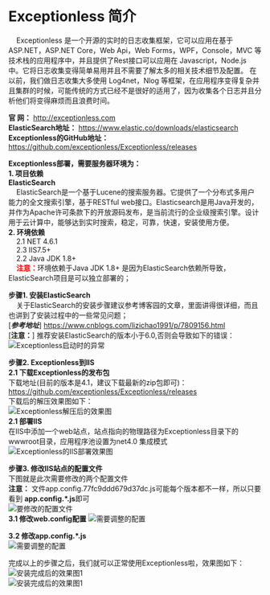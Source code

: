# Exceptionless 简介
&nbsp;&nbsp;&nbsp;&nbsp;Exceptionless 是一个开源的实时的日志收集框架，它可以应用在基于 ASP.NET，ASP.NET Core，Web Api，Web Forms，WPF，Console，MVC 等技术栈的应用程序中，并且提供了Rest接口可以应用在 Javascript，Node.js 中。它将日志收集变得简单易用并且不需要了解太多的相关技术细节及配置。
在以前，我们做日志收集大多使用 Log4net，Nlog 等框架，在应用程序变得复杂并且集群的时候，可能传统的方式已经不是很好的适用了，因为收集各个日志并且分析他们将变得麻烦而且浪费时间。

**官&nbsp;网：**  http://exceptionless.com  
**ElasticSearch地址：** https://www.elastic.co/downloads/elasticsearch  
**Exceptionless的GitHub地址：**  https://github.com/exceptionless/Exceptionless/releases

**Exceptionless部署，需要服务器环境为：**  
**1. 项目依赖**  
**ElasticSearch**  
&nbsp;&nbsp;&nbsp;&nbsp;ElasticSearch是一个基于Lucene的搜索服务器。它提供了一个分布式多用户能力的全文搜索引擎，基于RESTful web接口。Elasticsearch是用Java开发的，并作为Apache许可条款下的开放源码发布，是当前流行的企业级搜索引擎。设计用于云计算中，能够达到实时搜索，稳定，可靠，快速，安装使用方便。  
**2. 环境依赖**  
&nbsp;&nbsp;&nbsp;&nbsp;2.1 NET 4.6.1  
&nbsp;&nbsp;&nbsp;&nbsp;2.3 IIS7.5+  
&nbsp;&nbsp;&nbsp;&nbsp;2.2 Java JDK 1.8+  
&nbsp;&nbsp;&nbsp;&nbsp;<span style="color:red">**注意：**</span>环境依赖于Java JDK 1.8+ 是因为ElasticSearch依赖所导致，ElasticSearch项目是可以独立部署的；  

**步骤1. 安装ElasticSearch**  
&nbsp;&nbsp;&nbsp;&nbsp;关于ElasticSearch的安装步骤建议参考博客园的文章，里面讲得很详细，而且也讲到了安装过程中的一些常见问题；  
[***参考地址***] https://www.cnblogs.com/lizichao1991/p/7809156.html  
[**注意：**] 推荐安装ElasticSearch的版本小于6.0,否则会导致如下的错误：
![Exceptionless启动时的异常](https://github-1251498502.cos.ap-chongqing.myqcloud.com/Exceptionless/20180812141436_1.png)  

**步骤2. Exceptionless到IIS**  
**2.1 下载Exceptionless的发布包**  
下载地址(目前的版本是4.1，建议下载最新的zip包即可)：https://github.com/exceptionless/Exceptionless/releases  
下载后的解压效果图如下：  
![Exceptionless解压后的效果图](https://github-1251498502.cos.ap-chongqing.myqcloud.com/Exceptionless/20180812141436_2.png)  
**2.1 部署IIS**  
在IIS中添加一个web站点，站点指向的物理路径为Exceptionless目录下的wwwroot目录，应用程序池设置为net4.0 集成模式  
![Exceptionless的IIS部署效果图](https://github-1251498502.cos.ap-chongqing.myqcloud.com/Exceptionless/20180812141436_3.png)   

**步骤3. 修改IIS站点的配置文件**  
下图就是此次需要修改的两个配置文件  
**注意：** 文件app.config.77fc9ddd679d37dc.js可能每个版本都不一样，所以只要看到 **app.config.*.js**即可  
![要修改的配置文件](https://github-1251498502.cos.ap-chongqing.myqcloud.com/Exceptionless/20180812141436_5.png)  
**3.1 修改web.config配置**
![需要调整的配置](https://github-1251498502.cos.ap-chongqing.myqcloud.com/Exceptionless/20180812141436_4.png)  

**3.2 修改app.config.*.js**  
![需要调整的配置](https://github-1251498502.cos.ap-chongqing.myqcloud.com/Exceptionless/20180812141436_6.png)

完成以上的步骤之后，我们就可以正常使用Exceptionless啦，效果图如下：  
![安装完成后的效果图1](https://github-1251498502.cos.ap-chongqing.myqcloud.com/Exceptionless/20180812141436_7.png)  
![安装完成后的效果图1](https://github-1251498502.cos.ap-chongqing.myqcloud.com/Exceptionless/20180812141436_8.png)  
